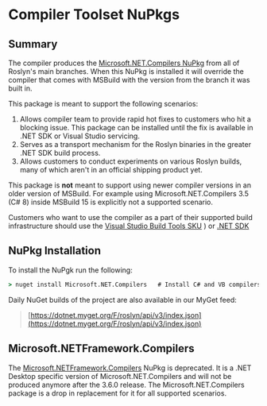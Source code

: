 Compiler Toolset NuPkgs
===
## Summary
The compiler produces the [Microsoft.NET.Compilers NuPkg](https://www.nuget.org/packages/Microsoft.NET.Compilers)
from all of Roslyn's main branches. When this NuPkg is installed it will
override the compiler that comes with MSBuild with the version from the branch
it was built in.

This package is meant to support the following scenarios:
1. Allows compiler team to provide rapid hot fixes to customers who hit a blocking
issue. This package can be installed until the fix is available in .NET SDK or 
Visual Studio servicing.
1. Serves as a transport mechanism for the Roslyn binaries in the greater .NET
SDK build process.
1. Allows customers to conduct experiments on various Roslyn builds, many of
which aren't in an official shipping product yet.

This package is **not** meant to support using newer compiler versions in an
older version of MSBuild. For example using Microsoft.NET.Compilers
3.5 (C# 8) inside MSBuild 15 is explicitly not a supported scenario.

Customers who want to use the compiler as a part of their supported build 
infrastructure should use the [Visual Studio Build Tools SKU](https://docs.microsoft.com/en-us/visualstudio/install/workload-component-id-vs-build-tools?view=vs-2019])
) or [.NET SDK](https://dotnet.microsoft.com/download/visual-studio-sdks)

## NuPkg Installation

To install the NuPgk run the following:

```cmd
> nuget install Microsoft.NET.Compilers   # Install C# and VB compilers
```

Daily NuGet builds of the project are also available in our MyGet feed:

> [https://dotnet.myget.org/F/roslyn/api/v3/index.json](https://dotnet.myget.org/F/roslyn/api/v3/index.json)

## Microsoft.NETFramework.Compilers

The [Microsoft.NETFramework.Compilers](https://www.nuget.org/packages/Microsoft.NETFramework.Compilers)
NuPkg is deprecated. It is a .NET Desktop specific version of
Microsoft.NET.Compilers and will not be produced anymore after the 
3.6.0 release. The Microsoft.NET.Compilers package is a drop in
replacement for it for all supported scenarios.
